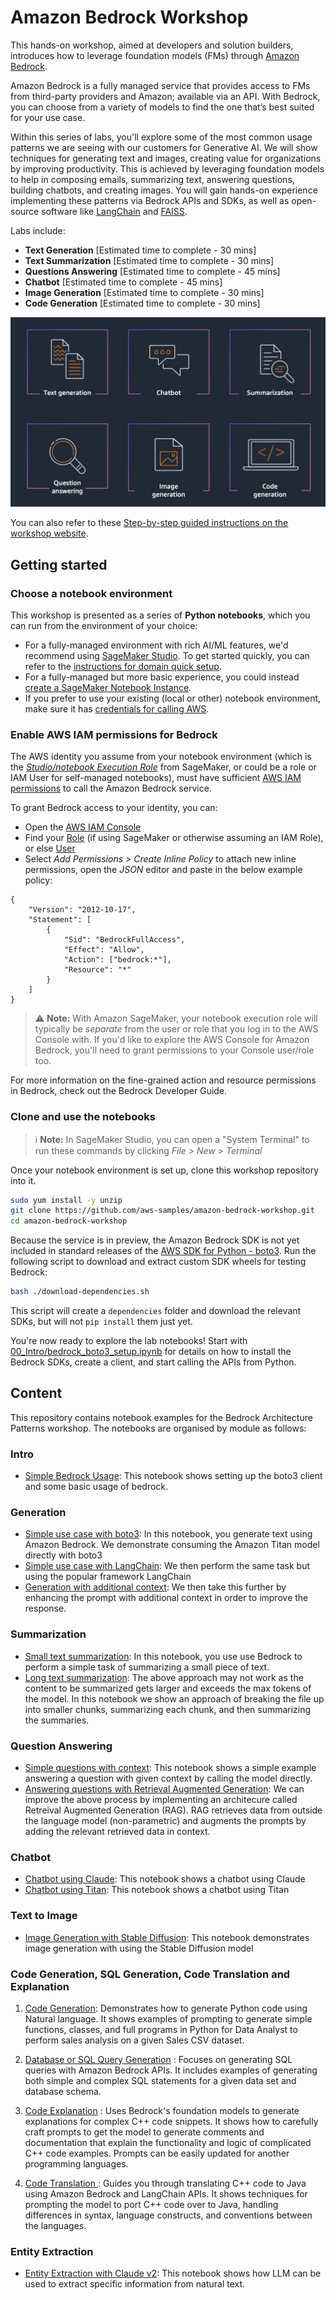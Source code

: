 # Amazon Bedrock Workshop

This hands-on workshop, aimed at developers and solution builders, introduces how to leverage foundation models (FMs) through [Amazon Bedrock](https://aws.amazon.com/bedrock/).

Amazon Bedrock is a fully managed service that provides access to FMs from third-party providers and Amazon; available via an API. With Bedrock, you can choose from a variety of models to find the one that’s best suited for your use case.

Within this series of labs, you'll explore some of the most common usage patterns we are seeing with our customers for Generative AI. We will show techniques for generating text and images, creating value for organizations by improving productivity. This is achieved by leveraging foundation models to help in composing emails, summarizing text, answering questions, building chatbots, and creating images. You will gain hands-on experience implementing these patterns via Bedrock APIs and SDKs, as well as open-source software like [LangChain](https://python.langchain.com/docs/get_started/introduction) and [FAISS](https://faiss.ai/index.html).

Labs include:

- **Text Generation** \[Estimated time to complete - 30 mins\]
- **Text Summarization** \[Estimated time to complete - 30 mins\]
- **Questions Answering** \[Estimated time to complete - 45 mins\]  
- **Chatbot** \[Estimated time to complete - 45 mins\]
- **Image Generation** \[Estimated time to complete - 30 mins\]
- **Code Generation** \[Estimated time to complete - 30 mins\]

<div align="center">

![imgs/11-overview](imgs/11-overview.png "Overview of the different labs in the workshop")

</div>

You can also refer to these [Step-by-step guided instructions on the workshop website](https://catalog.us-east-1.prod.workshops.aws/workshops/a4bdb007-5600-4368-81c5-ff5b4154f518/en-US).


## Getting started

### Choose a notebook environment

This workshop is presented as a series of **Python notebooks**, which you can run from the environment of your choice:

- For a fully-managed environment with rich AI/ML features, we'd recommend using [SageMaker Studio](https://aws.amazon.com/sagemaker/studio/). To get started quickly, you can refer to the [instructions for domain quick setup](https://docs.aws.amazon.com/sagemaker/latest/dg/onboard-quick-start.html).
- For a fully-managed but more basic experience, you could instead [create a SageMaker Notebook Instance](https://docs.aws.amazon.com/sagemaker/latest/dg/howitworks-create-ws.html).
- If you prefer to use your existing (local or other) notebook environment, make sure it has [credentials for calling AWS](https://docs.aws.amazon.com/cli/latest/userguide/cli-chap-configure.html).


### Enable AWS IAM permissions for Bedrock

The AWS identity you assume from your notebook environment (which is the [*Studio/notebook Execution Role*](https://docs.aws.amazon.com/sagemaker/latest/dg/sagemaker-roles.html) from SageMaker, or could be a role or IAM User for self-managed notebooks), must have sufficient [AWS IAM permissions](https://docs.aws.amazon.com/IAM/latest/UserGuide/access_policies.html) to call the Amazon Bedrock service.

To grant Bedrock access to your identity, you can:

- Open the [AWS IAM Console](https://us-east-1.console.aws.amazon.com/iam/home?#)
- Find your [Role](https://us-east-1.console.aws.amazon.com/iamv2/home?#/roles) (if using SageMaker or otherwise assuming an IAM Role), or else [User](https://us-east-1.console.aws.amazon.com/iamv2/home?#/users)
- Select *Add Permissions > Create Inline Policy* to attach new inline permissions, open the *JSON* editor and paste in the below example policy:

```
{
    "Version": "2012-10-17",
    "Statement": [
        {
            "Sid": "BedrockFullAccess",
            "Effect": "Allow",
            "Action": ["bedrock:*"],
            "Resource": "*"
        }
    ]
}
```

> ⚠️ **Note:** With Amazon SageMaker, your notebook execution role will typically be *separate* from the user or role that you log in to the AWS Console with. If you'd like to explore the AWS Console for Amazon Bedrock, you'll need to grant permissions to your Console user/role too.

For more information on the fine-grained action and resource permissions in Bedrock, check out the Bedrock Developer Guide.


### Clone and use the notebooks

> ℹ️ **Note:** In SageMaker Studio, you can open a "System Terminal" to run these commands by clicking *File > New > Terminal*

Once your notebook environment is set up, clone this workshop repository into it.

```sh
sudo yum install -y unzip
git clone https://github.com/aws-samples/amazon-bedrock-workshop.git
cd amazon-bedrock-workshop
```

Because the service is in preview, the Amazon Bedrock SDK is not yet included in standard releases of the [AWS SDK for Python - boto3](https://boto3.amazonaws.com/v1/documentation/api/latest/index.html). Run the following script to download and extract custom SDK wheels for testing Bedrock:

```sh
bash ./download-dependencies.sh
```

This script will create a `dependencies` folder and download the relevant SDKs, but will not `pip install` them just yet.

You're now ready to explore the lab notebooks! Start with [00_Intro/bedrock_boto3_setup.ipynb](00_Intro/bedrock_boto3_setup.ipynb) for details on how to install the Bedrock SDKs, create a client, and start calling the APIs from Python.


## Content

This repository contains notebook examples for the Bedrock Architecture Patterns workshop. The notebooks are organised by module as follows:

### Intro

- [Simple Bedrock Usage](./00_Intro/bedrock_boto3_setup.ipynb): This notebook shows setting up the boto3 client and some basic usage of bedrock.

### Generation

- [Simple use case with boto3](./01_Generation/00_generate_w_bedrock.ipynb): In this notebook, you generate text using Amazon Bedrock. We demonstrate consuming the Amazon Titan model directly with boto3 
- [Simple use case with LangChain](./01_Generation/01_zero_shot_generation.ipynb): We then perform the same task but using the popular framework LangChain
- [Generation with additional context](./01_Generation/02_contextual_generation.ipynb): We then take this further by enhancing the prompt with additional context in order to improve the response.

### Summarization

- [Small text summarization](./02_Summarization/01.small-text-summarization-claude.ipynb): In this notebook, you use use Bedrock to perform a simple task of summarizing a small piece of text. 
- [Long text summarization](./02_Summarization/02.long-text-summarization-titan.ipynb): The above approach may not work as the content to be summarized gets larger and exceeds the max tokens of the model. In this notebook we show an approach of breaking the file up into smaller chunks, summarizing each chunk, and then summarizing the summaries.

### Question Answering

- [Simple questions with context](./03_QuestionAnswering/00_qa_w_bedrock_titan.ipynb): This notebook shows a simple example answering a question with given context by calling the model directly. 
- [Answering questions with Retrieval Augmented Generation](./03_QuestionAnswering/01_qa_w_rag_claude.ipynb): We can improve the above process by implementing an architecure called Retreival Augmented Generation (RAG). RAG retrieves data from outside the language model (non-parametric) and augments the prompts by adding the relevant retrieved data in context.

### Chatbot

- [Chatbot using Claude](./04_Chatbot/00_Chatbot_Claude.ipynb): This notebook shows a chatbot using Claude
- [Chatbot using Titan](./04_Chatbot/00_Chatbot_Titan.ipynb): This notebook shows a chatbot using Titan

### Text to Image

- [Image Generation with Stable Diffusion](./05_Image/Bedrock%20Stable%20Diffusion%20XL.ipynb): This notebook demonstrates image generation with using the Stable Diffusion model

### Code Generation, SQL Generation, Code Translation and Explanation

1. [Code Generation](./06_CodeGeneration/00_code_generatation_w_bedrock.ipynb): Demonstrates how to generate Python code using Natural language. It shows examples of prompting to generate simple functions, classes, and full programs in Python for Data Analyst to perform sales analysis on a given Sales CSV dataset.

2. [Database or SQL Query Generation](./06_CodeGeneration/01_sql_query_generate_w_bedrock.ipynb) : Focuses on generating SQL queries with Amazon Bedrock APIs. It includes examples of generating both simple and complex SQL statements for a given data set and database schema. 

3. [Code Explanation](./06_CodeGeneration/02_code_interpret_w_langchain.ipynb) : Uses Bedrock's foundation models to generate explanations for complex C++ code snippets. It shows how to carefully craft prompts to get the model to generate comments and documentation that explain the functionality and logic of complicated C++ code examples. Prompts can be easily updated for another programming languages.

4. [Code Translation ](./06_CodeGeneration/03_code_translate_w_langchain.ipynb) : Guides you through translating C++ code to Java using Amazon Bedrock and LangChain APIs. It shows techniques for prompting the model to port C++ code over to Java, handling differences in syntax, language constructs, and conventions between the languages.

### Entity Extraction

- [Entity Extraction with Claude v2](./08_EntityExtraction/entitiy_extraction.ipynb): This notebook shows how LLM can be used to extract specific information from natural text.
